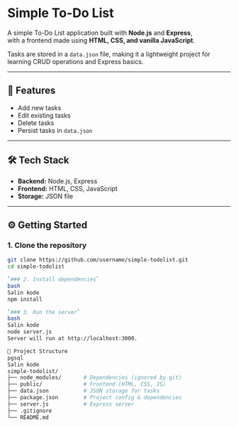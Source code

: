 # Simple To-Do List

A simple To-Do List application built with **Node.js** and **Express**,  
with a frontend made using **HTML, CSS, and vanilla JavaScript**.  

Tasks are stored in a `data.json` file, making it a lightweight project for learning CRUD operations and Express basics.

---

## 🚀 Features
- Add new tasks
- Edit existing tasks
- Delete tasks
- Persist tasks in `data.json`

---

## 🛠 Tech Stack
- **Backend:** Node.js, Express  
- **Frontend:** HTML, CSS, JavaScript  
- **Storage:** JSON file  

---

## ⚙️ Getting Started

### 1. Clone the repository
```bash
git clone https://github.com/username/simple-todolist.git
cd simple-todolist

`### 2. Install dependencies`
bash
Salin kode
npm install

`### 3. Run the server`
bash
Salin kode
node server.js
Server will run at http://localhost:3000.

📂 Project Structure
pgsql
Salin kode
simple-todolist/
├── node_modules/       # Dependencies (ignored by git)
├── public/             # Frontend (HTML, CSS, JS)
├── data.json           # JSON storage for tasks
├── package.json        # Project config & dependencies
├── server.js           # Express server
├── .gitignore
└── README.md
